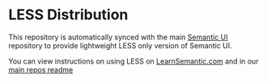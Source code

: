 # LESS Distribution

This repository is automatically synced with the main [Semantic UI](https://github.com/Semantic-Org/Semantic-UI) repository to provide lightweight LESS only version of Semantic UI.

You can view instructions on using LESS on [LearnSemantic.com](http://www.learnsemantic.com) and in our [main repos readme](https://github.com/Semantic-Org/Semantic-UI/tree/master/src#importing-less)
